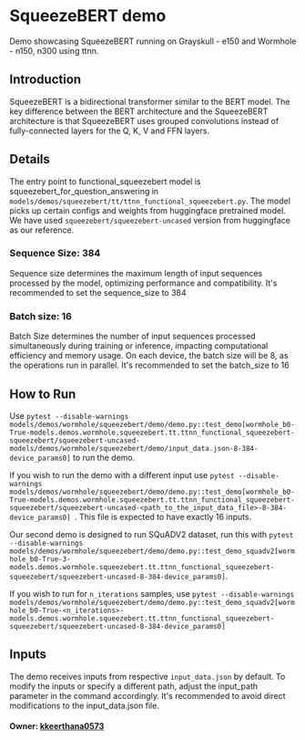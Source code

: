 # SqueezeBERT demo

Demo showcasing SqueezeBERT running on Grayskull - e150 and Wormhole - n150, n300 using ttnn.

## Introduction
SqueezeBERT is a bidirectional transformer similar to the BERT model. The key difference between the BERT architecture and the SqueezeBERT architecture is that SqueezeBERT uses grouped convolutions instead of fully-connected layers for the Q, K, V and FFN layers.


## Details
The entry point to  functional_squeezebert model is squeezebert_for_question_answering in `models/demos/squeezebert/tt/ttnn_functional_squeezebert.py`. The model picks up certain configs and weights from huggingface pretrained model. We have used `squeezebert/squeezebert-uncased` version from huggingface as our reference.

### Sequence Size: 384
Sequence size determines the maximum length of input sequences processed by the model, optimizing performance and compatibility. It's recommended to set the sequence_size to 384

### Batch size: 16
Batch Size determines the number of input sequences processed simultaneously during training or inference, impacting computational efficiency and memory usage. On each device, the batch size will be 8, as the operations run in parallel. It's recommended to set the batch_size to 16

## How to Run

Use `pytest --disable-warnings models/demos/wormhole/squeezebert/demo/demo.py::test_demo[wormhole_b0-True-models.demos.wormhole.squeezebert.tt.ttnn_functional_squeezebert-squeezebert/squeezebert-uncased-models/demos/wormhole/squeezebert/demo/input_data.json-8-384-device_params0]` to run the demo.

If you wish to run the demo with a different input use `pytest --disable-warnings models/demos/wormhole/squeezebert/demo/demo.py::test_demo[wormhole_b0-True-models.demos.wormhole.squeezebert.tt.ttnn_functional_squeezebert-squeezebert/squeezebert-uncased-<path_to_the_input_data_file>-8-384-device_params0] `. This file is expected to have exactly 16 inputs.

Our second demo is designed to run SQuADV2 dataset, run this with `pytest --disable-warnings models/demos/wormhole/squeezebert/demo/demo.py::test_demo_squadv2[wormhole_b0-True-3-models.demos.wormhole.squeezebert.tt.ttnn_functional_squeezebert-squeezebert/squeezebert-uncased-8-384-device_params0]`.

If you wish to run for `n_iterations` samples, use `pytest --disable-warnings models/demos/wormhole/squeezebert/demo/demo.py::test_demo_squadv2[wormhole_b0-True-<n_iterations>-models.demos.wormhole.squeezebert.tt.ttnn_functional_squeezebert-squeezebert/squeezebert-uncased-8-384-device_params0]`


## Inputs
The demo receives inputs from respective `input_data.json` by default. To modify the inputs or specify a different path, adjust the input_path parameter in the command accordingly. It's recommended to avoid direct modifications to the input_data.json file.


#### Owner: [kkeerthana0573](https://github.com/kkeerthana0573)
